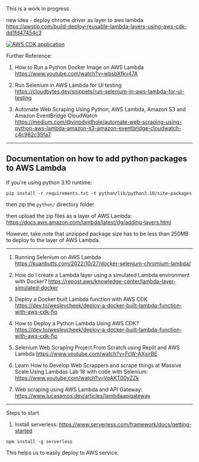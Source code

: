 This is a work in progress

new idea - deploy chrome driver as layer to aws lambda https://awstip.com/build-deploy-reusable-lambda-layers-using-aws-cdk-dd1fd47454c3

[![AWS CDK application](https://i.stack.imgur.com/kgE0H.png)](https://stackoverflow.com/questions/67855703/the-difference-between-a-stack-and-construct-in-aws-cdk)

Further Reference:

1. How to Run a Python Docker Image on AWS Lambda https://www.youtube.com/watch?v=wbsbXfkv47A

1. Run Selenium in AWS Lambda for UI testing https://cloudbytes.dev/snippets/run-selenium-in-aws-lambda-for-ui-testing


1. Automate Web Scraping Using Python, AWS Lambda, Amazon S3 and Amazon EventBridge CloudWatch https://medium.com/@vinodvidhole/automate-web-scraping-using-python-aws-lambda-amazon-s3-amazon-eventbridge-cloudwatch-c4c982c35fa7

---

## Documentation on how to add python packages to AWS Lambda

If you're using python 3.10 runtime:

`pip install -r requirements.txt -t python/lib/python3.10/site-packages`

then zip the `python/` directory folder

then upload the zip files as a layer of AWS Lambda: https://docs.aws.amazon.com/lambda/latest/dg/adding-layers.html 


However, take note that unzipped package size has to be less than 250MB to deploy to the layer of AWS Lambda. 

---

1. Running Selenium on AWS Lambda
 https://kuanbutts.com/2022/10/27/docker-selenium-chromium-lambda/

1. How do I create a Lambda layer using a simulated Lambda environment with Docker? https://repost.aws/knowledge-center/lambda-layer-simulated-docker


1. Deploy a Docker built Lambda function with AWS CDK https://dev.to/wesleycheek/deploy-a-docker-built-lambda-function-with-aws-cdk-fio

2. How to Deploy a Python Lambda Using AWS CDK? https://dev.to/wesleycheek/deploy-a-docker-built-lambda-function-with-aws-cdk-fio

1. Selenium Web Scraping Project From Scratch using Replit and AWS Lambda https://www.youtube.com/watch?v=FcW-AXsirBE

1. Learn How to Develop Web Scrappers and scrape things at Massive Scale Using Lambdas Lab 18 with code with Selenium: https://www.youtube.com/watch?v=VoAKT00yZZk

1. Web scraping using AWS Lambda and API Gateway:
https://www.lucasamos.dev/articles/lambdaapigateway

---

Steps to start

1. Install serverless: https://www.serverless.com/framework/docs/getting-started

`npm install -g serverless`

This helps us to easily deploy to AWS service.
